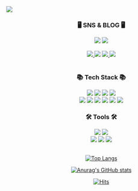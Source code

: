 <img src="https://capsule-render.vercel.app/api?type=waving&color=gradient&customColorList=19&height=300&section=header&text=Woojin's%20GitHub%20Profile&fontSize=50" />
<div align="center">
   <div align="center"><h3>🖥️ SNS & BLOG 🖥️</h3></div>
<a href="https://www.notion.so/woo-jin/73e83b36875e4d08b135e4ef68208b5b"><img src="https://img.shields.io/badge/Portfolio-000000?style=for-the-badge&logo=Notion&logoColor=white"/></a>
<a href="https://www.notion.so/woo-jin/Tech-BLOG-a7505382eced410a8b41b3d477a12c8d"><img src="https://img.shields.io/badge/TechBLOG-ffffff?style=for-the-badge&logo=Notion&logoColor=black"/>
</div>
<br>
<div align="center">
<img src="https://img.shields.io/badge/jwjley@naver.com-03C75A?style=flat-square&logo=Gmail&logoColor=white"/>
<a href="https://www.instagram.com/wj.___.h/"><img src="https://img.shields.io/badge/Instagram-E4405F?style=flat-square&logo=Instagram&logoColor=white"/></a>
<a href="https://velog.io/@jwjley"><img src="https://img.shields.io/badge/Velog-20C997?style=flat-square&logo=Velog&logoColor=white"/>
<a href="https://jwjley.tistory.com/" target="_blank"><img src="https://img.shields.io/badge/Tistory-000000?style=flat-square&logo=Tistory&logoColor=white"/></a></div><br>
  
<div align="center"><h3>📚 Tech Stack 📚</h3></div>
<div align="center">
<img src="https://img.shields.io/badge/java-007396?style=for-the-badge&logo=java&logoColor=white">
<img src="https://img.shields.io/badge/spring-6DB33F?style=for-the-badge&logo=spring&logoColor=white">
<img src="https://img.shields.io/badge/springboot-6DB33F?style=for-the-badge&logo=springboot&logoColor=white">
<img src="https://img.shields.io/badge/mysql-4479A1?style=for-the-badge&logo=mysql&logoColor=white">
</div>
<div align="center"> 
<img src="https://img.shields.io/badge/Android Studio-3DDC84?style=flat-square&logo=Android Studio&logoColor=white">
<img src="https://img.shields.io/badge/Postman-FF6C37?style=flat-square&logo=Postman&logoColor=white">
<img src="https://img.shields.io/badge/css-1572B6?style=flat-square&logo=css3&logoColor=white">
<img src="https://img.shields.io/badge/html-E34F26?style=flat-square&logo=html5&logoColor=white">
<img src="https://img.shields.io/badge/python-3776AB?style=flat-square&logo=python&logoColor=white">
  <img src="https://img.shields.io/badge/Firebase-FFCA28?style=flat-square&logo=firebase&logoColor=black">
<div>
<p>

<div align="center"><h3>🛠 Tools 🛠</h3></div>
<div align="center">
<img src="https://img.shields.io/badge/Intellij-FF6737?style=for-the-badge&logo=intellijidea&logoColor=white"/>
<img src="https://img.shields.io/badge/Github-181717?style=for-the-badge&logo=github&logoColor=white"/>
  <br>
<img src="https://img.shields.io/badge/Android Studio-3DDC84?style=flat-square&logo=androidstudio&logoColor=white"/>
<img src="https://img.shields.io/badge/Eclipse IDE-2C2255?style=flat-square&logo=eclipseide&logoColor=white"/>
<img src="https://img.shields.io/badge/Visual Studio Code-007ACC?style=flat-square&logo=visualstudiocode&logoColor=white"/>
</div>
<br>

[![Top Langs](https://github-readme-stats.vercel.app/api/top-langs/?username=woojin0906&layout=compact)](https://github.com/woojin0906/github-readme-stats)

[![Anurag's GitHub stats](https://github-readme-stats.vercel.app/api?username=woojin0906&theme=dark)](https://github.com/anuraghazra/github-readme-stats)

[![Hits](https://hits.seeyoufarm.com/api/count/incr/badge.svg?url=https%3A%2F%2Fgithub.com%2Fwoojin0906&count_bg=%23C0D4FA&title_bg=%23555555&icon=&icon_color=%23E7E7E7&title=hits&edge_flat=false)](https://hits.seeyoufarm.com)
